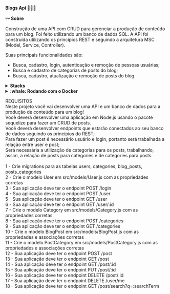 <strong>Blogs Api 👩🏻‍💻 </strong>

<strong>:wavy_dash: Sobre</strong>

Construção de uma API com CRUD para gerenciar a produção de conteúdo para um blog. Foi feito utilizando um banco de dados SQL. A API foi construída utilizando os princípios REST e seguindo a arquitetura MSC (Model, Service, Controller).

Suas principais funcionalidades são:

* Busca, cadastro, login, autenticação e remoção de pessoas usuárias;
* Busca e cadastro de categorias de posts do blog;
* Busca, cadastro, atualização e remoção de posts do blog.

<details>
  <summary><strong> Stacks </strong></summary><br />

  * Node JS
  * MySQL
  * Express
  * Json Web Token (JWT)
  * Sequelize
  * Docker
  * Joi

</details>

<details>
<summary><strong>:whale: Rodando com o Docker</strong></summary><br />

Obs: O seu docker-compose precisa estar na versão 1.29 ou superior.
 
Clone o repositório:
```bash
git clone git@github.com:layanenu/blogs-api.git
```

Entre no diretório car-shop:
```bash
cd blogs-api
```

Instale as dependências do projeto:
```bash
npm install
```
  
Suba a orquestração de containers:
```bash
docker-compose up -d
```
Esses serviços irão inicializar um container chamado ``blogs_api`` e outro chamado ``blogs_api_db``
  
</details>

REQUISITOS <br/>
Neste projeto você vai desenvolver uma API e um banco de dados para a produção de conteúdo para um blog!<br/>
Você deverá desenvolver uma aplicação em Node.js usando o pacote sequelize para fazer um CRUD de posts.<br/>
Você deverá desenvolver endpoints que estarão conectados ao seu banco de dados seguindo os princípios do REST;<br/>
Para fazer um post é necessário usuário e login, portanto será trabalhada a relação entre user e post;<br/>
Será necessária a utilização de categorias para os posts, trabalhando, assim, a relação de posts para categories e de categories para posts.
<br/><br/>
1 - Crie migrations para as tabelas users, categories, blog_posts, posts_categories<br/>
2 - Crie o modelo User em src/models/User.js com as propriedades corretas<br/>
3 - Sua aplicação deve ter o endpoint POST /login<br/>
4 - Sua aplicação deve ter o endpoint POST /user<br/>
5 - Sua aplicação deve ter o endpoint GET /user<br/>
6 - Sua aplicação deve ter o endpoint GET /user/:id<br/>
7 - Crie o modelo Category em src/models/Category.js com as propriedades corretas<br/>
8 - Sua aplicação deve ter o endpoint POST /categories<br/>
9 - Sua aplicação deve ter o endpoint GET /categories<br/>
10 - Crie o modelo BlogPost em src/models/BlogPost.js com as propriedades e associações corretas<br/>
11 - Crie o modelo PostCategory em src/models/PostCategory.js com as propriedades e associações corretas<br/>
12 - Sua aplicação deve ter o endpoint POST /post<br/>
13 - Sua aplicação deve ter o endpoint GET /post<br/>
14 - Sua aplicação deve ter o endpoint GET /post/:id<br/>
15 - Sua aplicação deve ter o endpoint PUT /post/:id<br/>
16 - Sua aplicação deve ter o endpoint DELETE /post/:id<br/>
17 - Sua aplicação deve ter o endpoint DELETE /user/me<br/>
18 - Sua aplicação deve ter o endpoint GET /post/search?q=:searchTerm<br/>
